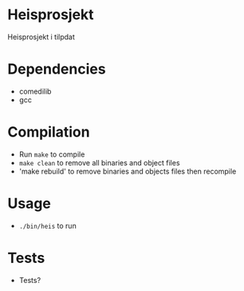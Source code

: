 # Heisprosjekt
Heisprosjekt i tilpdat

# Dependencies
* comedilib
* gcc

# Compilation
* Run `make` to compile
* `make clean` to remove all binaries and object files
* 'make rebuild' to remove binaries and objects files then recompile

# Usage
* `./bin/heis` to run

# Tests
* Tests?
